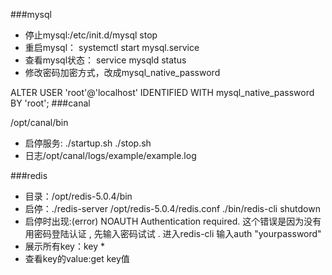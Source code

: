 ###mysql
* 停止mysql:/etc/init.d/mysql stop
* 重启mysql： systemctl start mysql.service
* 查看mysql状态： service mysqld status
* 修改密码加密方式，改成mysql_native_password

ALTER USER 'root'@'localhost' IDENTIFIED WITH mysql_native_password BY 'root';
###canal

/opt/canal/bin
* 启停服务: ./startup.sh    ./stop.sh
* 日志/opt/canal/logs/example/example.log

###redis
* 目录：/opt/redis-5.0.4/bin
* 启停：./redis-server /opt/redis-5.0.4/redis.conf
./bin/redis-cli shutdown
* 启停时出现:(error) NOAUTH Authentication required.
这个错误是因为没有用密码登陆认证 , 先输入密码试试 .
进入redis-cli    输入auth "yourpassword"
* 展示所有key：key *
* 查看key的value:get key值




